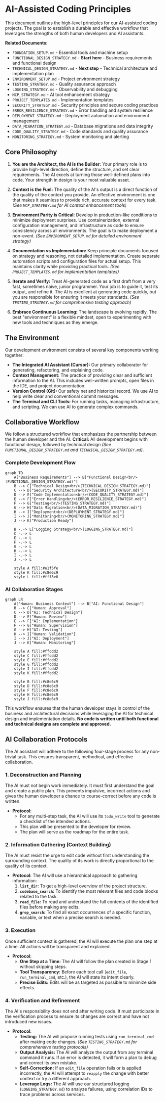 # AI-Assisted Coding Principles

This document outlines the high-level principles for our AI-assisted coding projects. The goal is to establish a durable and effective workflow that leverages the strengths of both human developers and AI assistants.

**Related Documents:**
- `FOUNDATION_SETUP.md` - Essential tools and machine setup
- `FUNCTIONAL_DESIGN_STRATEGY.md` - **Start here** - Business requirements and functional design
- `TECHNICAL_DESIGN_STRATEGY.md` - **Next step** - Technical architecture and implementation plan
- `ENVIRONMENT_SETUP.md` - Project environment strategy
- `TESTING_STRATEGY.md` - Quality assurance approach
- `LOGGING_STRATEGY.md` - Observability and debugging
- `MCP_STRATEGY.md` - AI tool enhancement strategy
- `PROJECT_TEMPLATES.md` - Implementation templates
- `SECURITY_STRATEGY.md` - Security principles and secure coding practices
- `ERROR_RESILIENCE_STRATEGY.md` - Error handling and system resilience
- `DEPLOYMENT_STRATEGY.md` - Deployment automation and environment management
- `DATA_MIGRATION_STRATEGY.md` - Database migrations and data integrity
- `CODE_QUALITY_STRATEGY.md` - Code standards and quality assurance
- `MONITORING_STRATEGY.md` - System monitoring and alerting

## Core Philosophy

1.  **You are the Architect, the AI is the Builder:** Your primary role is to provide high-level direction, define the structure, and set clear requirements. The AI excels at turning those well-defined plans into code. Your strength in design is your most valuable asset.

2.  **Context is the Fuel:** The quality of the AI's output is a direct function of the quality of the context you provide. An effective environment is one that makes it seamless to provide rich, accurate context for every task. *(See `MCP_STRATEGY.md` for AI context enhancement tools)*

3.  **Environment Parity is Critical:** Develop in production-like conditions to minimize deployment surprises. Use containerization, external configuration management, and infrastructure as code to ensure consistency across all environments. The goal is to make deployment a non-event. *(See `ENVIRONMENT_SETUP.md` for detailed environment strategy)*

4.  **Documentation vs Implementation:** Keep principle documents focused on strategy and reasoning, not detailed implementation. Create separate automation scripts and configuration files for actual setup. This maintains clarity while providing practical tools. *(See `PROJECT_TEMPLATES.md` for implementation templates)*

5.  **Iterate and Verify:** Treat AI-generated code as a first draft from a very fast, sometimes naive, junior programmer. Your job is to guide it, test its output, and refine it. The AI is excellent at generating code quickly, but you are responsible for ensuring it meets your standards. *(See `TESTING_STRATEGY.md` for comprehensive testing approach)*

6.  **Embrace Continuous Learning:** The landscape is evolving rapidly. The best "environment" is a flexible mindset, open to experimenting with new tools and techniques as they emerge.

## The Environment

Our development environment consists of several key components working together:

*   **The Integrated AI Assistant (Cursor):** Our primary collaborator for generating, refactoring, and explaining code.
*   **Context Management:** The practice of providing clear and sufficient information to the AI. This includes well-written prompts, open files in the IDE, and project documentation.
*   **Version Control (Git):** Our safety net and historical record. We use AI to help write clear and conventional commit messages.
*   **The Terminal and CLI Tools:** For running tasks, managing infrastructure, and scripting. We can use AI to generate complex commands.

## Collaborative Workflow

We follow a structured workflow that emphasizes the partnership between the human developer and the AI. **Critical:** All development begins with functional design, followed by technical design *(See `FUNCTIONAL_DESIGN_STRATEGY.md` and `TECHNICAL_DESIGN_STRATEGY.md`)*.

### Complete Development Flow

```mermaid
graph TD
    A["Business Requirements"] --> B["Functional Design<br/>(FUNCTIONAL_DESIGN_STRATEGY.md)"]
    B --> C["Technical Design<br/>(TECHNICAL_DESIGN_STRATEGY.md)"]
    C --> D["Security Architecture<br/>(SECURITY_STRATEGY.md)"]
    D --> E["Code Implementation<br/>(CODE_QUALITY_STRATEGY.md)"]
    E --> F["Error Handling<br/>(ERROR_RESILIENCE_STRATEGY.md)"]
    F --> G["Testing<br/>(TESTING_STRATEGY.md)"]
    G --> H["Data Migration<br/>(DATA_MIGRATION_STRATEGY.md)"]
    H --> I["Deployment<br/>(DEPLOYMENT_STRATEGY.md)"]
    I --> J["Monitoring<br/>(MONITORING_STRATEGY.md)"]
    J --> K["Production Ready"]
    
    B -.-> L["Logging Strategy<br/>(LOGGING_STRATEGY.md)"]
    C -.-> L
    E -.-> L
    F -.-> L
    G -.-> L
    H -.-> L
    I -.-> L
    J -.-> L
    
    style A fill:#e1f5fe
    style K fill:#c8e6c9
    style L fill:#fff3e0
```

### AI Collaboration Stages

```mermaid
graph LR
    A["Human: Business Context"] --> B["AI: Functional Design"]
    B --> C["Human: Approval"]
    C --> D["AI: Technical Design"]
    D --> E["Human: Review"]
    E --> F["AI: Implementation"]
    F --> G["Human: Supervision"]
    G --> H["AI: Testing"]
    H --> I["Human: Validation"]
    I --> J["AI: Deployment"]
    J --> K["Human: Monitoring"]
    
    style A fill:#ffcdd2
    style C fill:#ffcdd2
    style E fill:#ffcdd2
    style G fill:#ffcdd2
    style I fill:#ffcdd2
    style K fill:#ffcdd2
    
    style B fill:#c8e6c9
    style D fill:#c8e6c9
    style F fill:#c8e6c9
    style H fill:#c8e6c9
    style J fill:#c8e6c9
```

This workflow ensures that the human developer stays in control of the business and architectural decisions while leveraging the AI for technical design and implementation details. **No code is written until both functional and technical designs are complete and approved.**

## AI Collaboration Protocols

The AI assistant will adhere to the following four-stage process for any non-trivial task. This ensures transparent, methodical, and effective collaboration.

### 1. Deconstruction and Planning

The AI must not begin work immediately. It must first understand the goal and create a public plan. This prevents impulsive, incorrect actions and gives the human developer a chance to course-correct before any code is written.

*   **Protocol:**
    *   For any multi-step task, the AI will use its `todo_write` tool to generate a checklist of the intended actions.
    *   This plan will be presented to the developer for review.
    *   The plan will serve as the roadmap for the entire task.

### 2. Information Gathering (Context Building)

The AI must resist the urge to edit code without first understanding the surrounding context. The quality of its work is directly proportional to the quality of its context.

*   **Protocol:** The AI will use a hierarchical approach to gathering information:
    1.  **`list_dir`:** To get a high-level overview of the project structure.
    2.  **`codebase_search`:** To identify the most relevant files and code blocks related to the task.
    3.  **`read_file`:** To read and understand the full contents of the identified files before making any edits.
    4.  **`grep_search`:** To find all exact occurrences of a specific function, variable, or text when a precise search is needed.

### 3. Execution

Once sufficient context is gathered, the AI will execute the plan one step at a time. All actions will be transparent and explained.

*   **Protocol:**
    *   **One Step at a Time:** The AI will follow the plan created in Stage 1 without skipping steps.
    *   **Tool Transparency:** Before each tool call (`edit_file`, `run_terminal_cmd`, etc.), the AI will state its intent clearly.
    *   **Precise Edits:** Edits will be as targeted as possible to minimize side effects.

### 4. Verification and Refinement

The AI's responsibility does not end after writing code. It must participate in the verification process to ensure its changes are correct and have not introduced new issues.

*   **Protocol:**
    *   **Testing:** The AI will propose running tests using `run_terminal_cmd` after making code changes. *(See `TESTING_STRATEGY.md` for comprehensive testing protocols)*
    *   **Output Analysis:** The AI will analyze the output from any terminal command it runs. If an error is detected, it will form a plan to debug and correct its own mistake.
    *   **Self-Correction:** If an `edit_file` operation fails or is applied incorrectly, the AI will attempt to `reapply` the change with better context or try a different approach.
    *   **Leverage Logs:** The AI will use our structured logging (`LOGGING_STRATEGY.md`) to analyze failures, using correlation IDs to trace problems across services.

